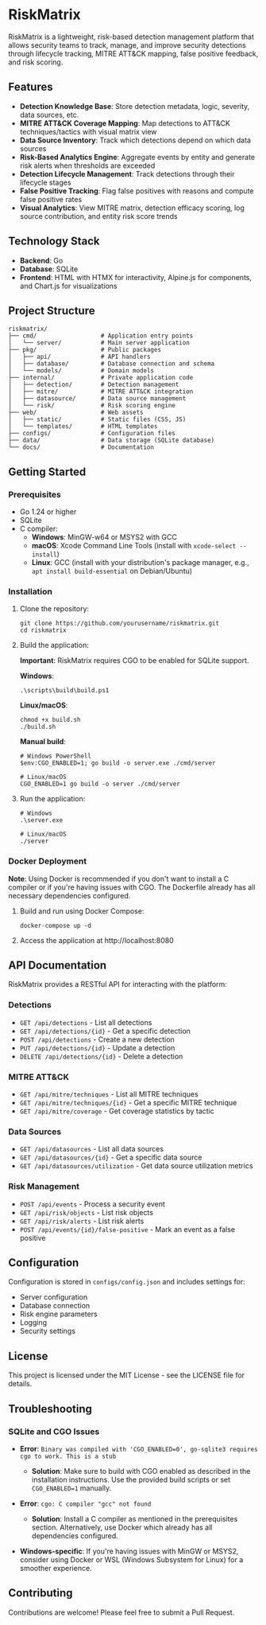 # RiskMatrix

RiskMatrix is a lightweight, risk-based detection management platform that allows security teams to track, manage, and improve security detections through lifecycle tracking, MITRE ATT&CK mapping, false positive feedback, and risk scoring.

## Features

- **Detection Knowledge Base**: Store detection metadata, logic, severity, data sources, etc.
- **MITRE ATT&CK Coverage Mapping**: Map detections to ATT&CK techniques/tactics with visual matrix view
- **Data Source Inventory**: Track which detections depend on which data sources
- **Risk-Based Analytics Engine**: Aggregate events by entity and generate risk alerts when thresholds are exceeded
- **Detection Lifecycle Management**: Track detections through their lifecycle stages
- **False Positive Tracking**: Flag false positives with reasons and compute false positive rates
- **Visual Analytics**: View MITRE matrix, detection efficacy scoring, log source contribution, and entity risk score trends

## Technology Stack

- **Backend**: Go
- **Database**: SQLite
- **Frontend**: HTML with HTMX for interactivity, Alpine.js for components, and Chart.js for visualizations

## Project Structure

```
riskmatrix/
├── cmd/                  # Application entry points
│   └── server/           # Main server application
├── pkg/                  # Public packages
│   ├── api/              # API handlers
│   ├── database/         # Database connection and schema
│   └── models/           # Domain models
├── internal/             # Private application code
│   ├── detection/        # Detection management
│   ├── mitre/            # MITRE ATT&CK integration
│   ├── datasource/       # Data source management
│   └── risk/             # Risk scoring engine
├── web/                  # Web assets
│   ├── static/           # Static files (CSS, JS)
│   └── templates/        # HTML templates
├── configs/              # Configuration files
├── data/                 # Data storage (SQLite database)
└── docs/                 # Documentation
```

## Getting Started

### Prerequisites

- Go 1.24 or higher
- SQLite
- C compiler:
  - **Windows**: MinGW-w64 or MSYS2 with GCC
  - **macOS**: Xcode Command Line Tools (install with `xcode-select --install`)
  - **Linux**: GCC (install with your distribution's package manager, e.g., `apt install build-essential` on Debian/Ubuntu)

### Installation

1. Clone the repository:
   ```
   git clone https://github.com/yourusername/riskmatrix.git
   cd riskmatrix
   ```

2. Build the application:

   **Important**: RiskMatrix requires CGO to be enabled for SQLite support.

   **Windows**:
   ```
   .\scripts\build\build.ps1
   ```

   **Linux/macOS**:
   ```
   chmod +x build.sh
   ./build.sh
   ```

   **Manual build**:
   ```
   # Windows PowerShell
   $env:CGO_ENABLED=1; go build -o server.exe ./cmd/server

   # Linux/macOS
   CGO_ENABLED=1 go build -o server ./cmd/server
   ```

3. Run the application:
   ```
   # Windows
   .\server.exe

   # Linux/macOS
   ./server
   ```

### Docker Deployment

**Note**: Using Docker is recommended if you don't want to install a C compiler or if you're having issues with CGO. The Dockerfile already has all necessary dependencies configured.

1. Build and run using Docker Compose:
   ```
   docker-compose up -d
   ```

2. Access the application at http://localhost:8080

## API Documentation

RiskMatrix provides a RESTful API for interacting with the platform:

### Detections

- `GET /api/detections` - List all detections
- `GET /api/detections/{id}` - Get a specific detection
- `POST /api/detections` - Create a new detection
- `PUT /api/detections/{id}` - Update a detection
- `DELETE /api/detections/{id}` - Delete a detection

### MITRE ATT&CK

- `GET /api/mitre/techniques` - List all MITRE techniques
- `GET /api/mitre/techniques/{id}` - Get a specific MITRE technique
- `GET /api/mitre/coverage` - Get coverage statistics by tactic

### Data Sources

- `GET /api/datasources` - List all data sources
- `GET /api/datasources/{id}` - Get a specific data source
- `GET /api/datasources/utilization` - Get data source utilization metrics

### Risk Management

- `POST /api/events` - Process a security event
- `GET /api/risk/objects` - List risk objects
- `GET /api/risk/alerts` - List risk alerts
- `POST /api/events/{id}/false-positive` - Mark an event as a false positive

## Configuration

Configuration is stored in `configs/config.json` and includes settings for:

- Server configuration
- Database connection
- Risk engine parameters
- Logging
- Security settings

## License

This project is licensed under the MIT License - see the LICENSE file for details.

## Troubleshooting

### SQLite and CGO Issues

- **Error**: `Binary was compiled with 'CGO_ENABLED=0', go-sqlite3 requires cgo to work. This is a stub`
  - **Solution**: Make sure to build with CGO enabled as described in the installation instructions. Use the provided build scripts or set `CGO_ENABLED=1` manually.

- **Error**: `cgo: C compiler "gcc" not found`
  - **Solution**: Install a C compiler as mentioned in the prerequisites section. Alternatively, use Docker which already has all dependencies configured.

- **Windows-specific**: If you're having issues with MinGW or MSYS2, consider using Docker or WSL (Windows Subsystem for Linux) for a smoother experience.

## Contributing

Contributions are welcome! Please feel free to submit a Pull Request.